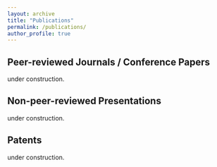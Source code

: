 ```yaml
---
layout: archive
title: "Publications"
permalink: /publications/
author_profile: true
---
```


## Peer-reviewed Journals / Conference Papers  
under construction.
## Non-peer-reviewed Presentations  
under construction.
## Patents  
under construction.  


<!-- {% if author.googlescholar %}
  You can also find my articles on <u><a href="{{author.googlescholar}}">my Google Scholar profile</a>.</u>
{% endif %}

{% include base_path %}

{% for post in site.publications reversed %}
  {% include archive-single.html %}
{% endfor %} -->
